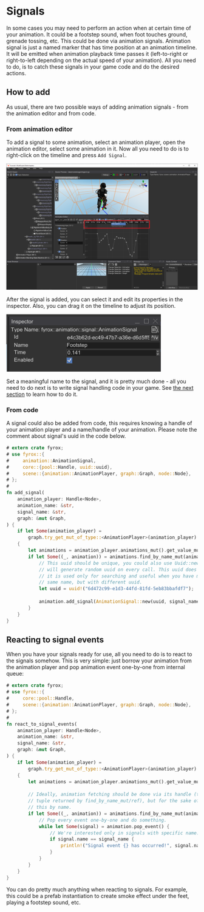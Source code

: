 # Signals

In some cases you may need to perform an action when at certain time of your animation. It could be a footstep sound,
when foot touches ground, grenade tossing, etc. This could be done via animation signals. Animation signal is just 
a named marker that has time position at an animation timeline. It will be emitted when animation playback time passes
it (left-to-right or right-to-left depending on the actual speed of your animation). All you need to do, is to catch
these signals in your game code and do the desired actions.

## How to add

As usual, there are two possible ways of adding animation signals - from the animation editor and from code. 

### From animation editor

To add a signal to some animation, select an animation player, open the animation editor, select some animation in 
it. Now all you need to do is to right-click on the timeline and press `Add Signal`.

![Add Signal](signal_add.png)

After the signal is added, you can select it and edit its properties in the inspector. Also, you can drag it on the 
timeline to adjust its position.

![Edit Signal](signal_edit.png)

Set a meaningful name to the signal, and it is pretty much done - all you need to do next is to write signal handling
code in your game. See [the next section](#reacting-to-signal-events) to learn how to do it.

### From code

A signal could also be added from code, this requires knowing a handle of your animation player and a name/handle of
your animation. Please note the comment about signal's uuid in the code below.

```rust ,no_run
# extern crate fyrox;
# use fyrox::{
#     animation::AnimationSignal,
#     core::{pool::Handle, uuid::uuid},
#     scene::{animation::AnimationPlayer, graph::Graph, node::Node},
# };
# 
fn add_signal(
    animation_player: Handle<Node>,
    animation_name: &str,
    signal_name: &str,
    graph: &mut Graph,
) {
    if let Some(animation_player) =
        graph.try_get_mut_of_type::<AnimationPlayer>(animation_player)
    {
        let animations = animation_player.animations_mut().get_value_mut_silent();
        if let Some((_, animation)) = animations.find_by_name_mut(animation_name) {
            // This uuid should be unique, you could also use Uuid::new_v4() method, but it
            // will generate random uuid on every call. This uuid does not used by the engine,
            // it is used only for searching and useful when you have multiple signals with the
            // same name, but with different uuid.
            let uuid = uuid!("6d472c99-e1d3-44fd-81fd-5eb83bbafdf7");

            animation.add_signal(AnimationSignal::new(uuid, signal_name, 0.5));
        }
    }
}
```

## Reacting to signal events

When you have your signals ready for use, all you need to do is to react to the signals somehow. This is very simple:
just borrow your animation from the animation player and pop animation event one-by-one from internal queue:

```rust ,no_run
# extern crate fyrox;
# use fyrox::{
#     core::pool::Handle,
#     scene::{animation::AnimationPlayer, graph::Graph, node::Node},
# };
# 
fn react_to_signal_events(
    animation_player: Handle<Node>,
    animation_name: &str,
    signal_name: &str,
    graph: &mut Graph,
) {
    if let Some(animation_player) =
        graph.try_get_mut_of_type::<AnimationPlayer>(animation_player)
    {
        let animations = animation_player.animations_mut().get_value_mut_silent();

        // Ideally, animation fetching should be done via its handle (the first argument of the
        // tuple returned by find_by_name_mut/ref), but for the sake of simplicity we'll do
        // this by name.
        if let Some((_, animation)) = animations.find_by_name_mut(animation_name) {
            // Pop every event one-by-one and do something.
            while let Some(signal) = animation.pop_event() {
                // We're interested only in signals with specific name.
                if signal.name == signal_name {
                    println!("Signal event {} has occurred!", signal.name);
                }
            }
        }
    }
}
```

You can do pretty much anything when reacting to signals. For example, this could be a prefab instantiation to
create smoke effect under the feet, playing a footstep sound, etc.